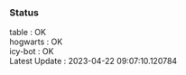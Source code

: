 ### Status


table : OK  
hogwarts : OK  
icy-bot : OK  
Latest Update : 2023-04-22 09:07:10.120784
